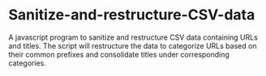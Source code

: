 # Sanitize-and-restructure-CSV-data
A javascript program to sanitize and restructure CSV data containing URLs and titles. The script will restructure the data to categorize URLs based on their common prefixes and consolidate titles under corresponding categories.
